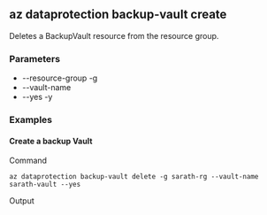 
## az dataprotection backup-vault create ##

Deletes a BackupVault resource from the resource group.
### Parameters ###
  - --resource-group -g
  - --vault-name
  - --yes -y

### Examples ###

#### Create a backup Vault ####
Command
```
az dataprotection backup-vault delete -g sarath-rg --vault-name sarath-vault --yes
```
Output
```json
```
